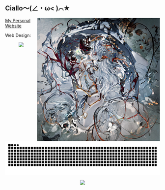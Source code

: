 ## Ciallo～(∠・ω< )⌒★

<img align='right' src='personal_cdn/sample_36800-0.png' width='400px'>

[My Personal Website](https://furkathertaha.github.io/)

Web Design:
<p align="center">
    <img src='https://github-readme-stats-one-bice.vercel.app/api/top-langs/?username=Furkathertaha&layout=compact&hide_border=true&langs_count=10&theme=buefy' width='400px'>
</p>

<picture>
  <source media="(prefers-color-scheme: dark)" srcset="https://raw.githubusercontent.com/nephren17/nephren17/output/github-contribution-grid-snake-dark.svg">
  <source media="(prefers-color-scheme: light)" srcset="https://raw.githubusercontent.com/nephren17/nephren17/output/github-contribution-grid-snake.svg">
  <img alt="github contribution grid snake animation" src="https://raw.githubusercontent.com/nephren17/nephren17/output/github-contribution-grid-snake.svg">
</picture>

<p align="center">
  <img src="https://profile-counter.glitch.me/nephren17/count.svg" />
</p>
